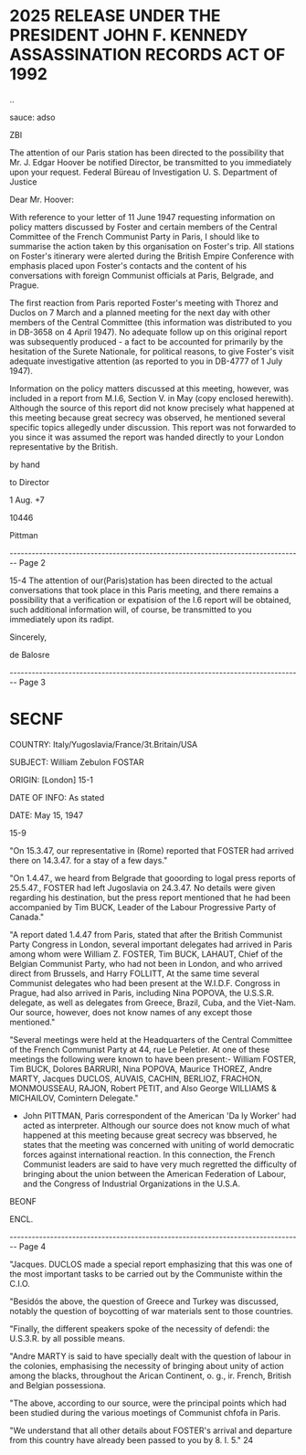 # 2025 RELEASE UNDER THE PRESIDENT JOHN F. KENNEDY ASSASSINATION RECORDS ACT OF 1992

..

sauce: adso

ZBI

The attention of our Paris station has been directed to the
possibility that Mr. J. Edgar Hoover be notified
Director, be transmitted to you immediately upon your request.
Federal Büreau of Investigation
U. S. Department of Justice

Dear Mr. Hoover:

With reference to your letter of 11 June 1947 requesting
information on policy matters discussed by Foster and certain
members of the Central Committee of the French Communist Party
in Paris, I should like to summarise the action taken by this
organisation on Foster's trip. All stations on Foster's
itinerary were alerted during the British Empire Conference with
emphasis placed upon Foster's contacts and the content of his
conversations with foreign Communist officials at Paris, Belgrade,
and Prague.

The first reaction from Paris reported Foster's meeting with
Thorez and Duclos on 7 March and a planned meeting for the next
day with other members of the Central Committee (this information
was distributed to you in DB-3658 on 4 April 1947). No adequate
follow up on this original report was subsequently produced - a
fact to be accounted for primarily by the hesitation of the Surete
Nationale, for political reasons, to give Foster's visit adequate
investigative attention (as reported to you in DB-4777 of 1 July
1947).

Information on the policy matters discussed at this meeting,
however, was included in a report from M.I.6, Section V. in May
(copy enclosed herewith). Although the source of this report did
not know precisely what happened at this meeting because great
secrecy was observed, he mentioned several specific topics
allegedly under discussion. This report was not forwarded to you
since it was assumed the report was handed directly to your London
representative by the British.


by hand

to Director

1 Aug. +7





10446

Pittman


-------------------------------------------------------------------------------- Page 2

15-4
The attention of our(Paris)station has been directed to the actual conversations that took place in this Paris meeting, and there remains a possibility that a verification or expatision of the I.6 report will be obtained, such additional information will, of course, be transmitted to you immediately upon its radipt.

Sincerely,

de Balosre


-------------------------------------------------------------------------------- Page 3

# SECNF

COUNTRY: Italy/Yugoslavia/France/3t.Britain/USA

SUBJECT: William Zebulon FOSTAR

ORIGIN: [London] 15-1

DATE OF INFO: As stated

DATE: May 15, 1947

15-9

"On 15.3.47, our representative in (Rome) reported that FOSTER had arrived there on 14.3.47. for a stay of a few days."

"On 1.4.47., we heard from Belgrade that gooording to logal press reports of 25.5.47., FOSTER had left Jugoslavia on 24.3.47. No details were given regarding his destination, but the press report mentioned that he had been accompanied by Tim BUCK, Leader of the Labour Progressive Party of Canada."

"A report dated 1.4.47 from Paris, stated that after the British Communist Party Congress in London, several important delegates had arrived in Paris among whom were William Z. FOSTER, Tim BUCK, LAHAUT, Chief of the Belgian Communist Party, who had not been in London, and who arrived direct from Brussels, and Harry FOLLITT, At the same time several Communist delegates who had been present at the W.I.D.F. Congross in Prague, had also arrived in Paris, including Nina POPOVA, the U.S.S.R. delegate, as well as delegates from Greece, Brazil, Cuba, and the Viet-Nam. Our source, however, does not know names of any except those mentioned."

"Several meetings were held at the Headquarters of the Central Committee of the French Communist Party at 44, rue Le Peletier. At one of these meetings the following were known to have been present:- William FOSTER, Tim BUCK, Dolores BARRURI, Nina POPOVA, Maurice THOREZ, Andre MARTY, Jacques DUCLOS, AUVAIS, CACHIN, BERLIOZ, FRACHON, MONMOUSSEAU, RAJON, Robert PETIT, and Also George WILLIAMS & MICHAILOV, Comintern Delegate."

* John PITTMAN, Paris correspondent of the American 'Da ly Worker' had acted as interpreter. Although our source does not know much of what happened at this meeting because great secrecy was bbserved, he states that the meeting was concerned with uniting of world democratic forces against international reaction. In this connection, the French Communist leaders are said to have very much regretted the difficulty of bringing about the union between the American Federation of Labour, and the Congress of Industrial Organizations in the U.S.A.

BEONF

ENCL.


-------------------------------------------------------------------------------- Page 4

"Jacques. DUCLOS made a special report emphasizing that this was one of the most important tasks to be carried out by the Communiste within the C.I.O.

"Besidós the above, the question of Greece and Turkey was discussed, notably the question of boycotting of war materials sent to those countries.

"Finally, the different speakers spoke of the necessity of defendi: the U.S.3.R. by all possible means.

"Andre MARTY is said to have specially dealt with the question of labour in the colonies, emphasising the necessity of bringing about unity of action among the blacks, throughout the Arican Continent, o. g., ir. French, British and Belgian possessiona.

"The above, according to our source, were the principal points which had been studied during the various moetings of Communist chfofa in Paris.

"We understand that all other details about FOSTER's arrival and departure from this country have already been passed to you by
8. I. 5."
24
